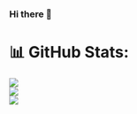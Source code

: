 ### Hi there 👋



# 📊 GitHub Stats:
![](https://github-readme-stats.vercel.app/api?username=nicolas-chalant&theme=gruvbox&hide_border=false&include_all_commits=true&count_private=false)<br/>
![](https://github-readme-streak-stats.herokuapp.com/?user=nicolas-chalant&theme=gruvbox&hide_border=false)<br/>
![](https://github-readme-stats.vercel.app/api/top-langs/?username=nicolas-chalant&theme=gruvbox&hide_border=false&include_all_commits=true&count_private=false&layout=compact)
